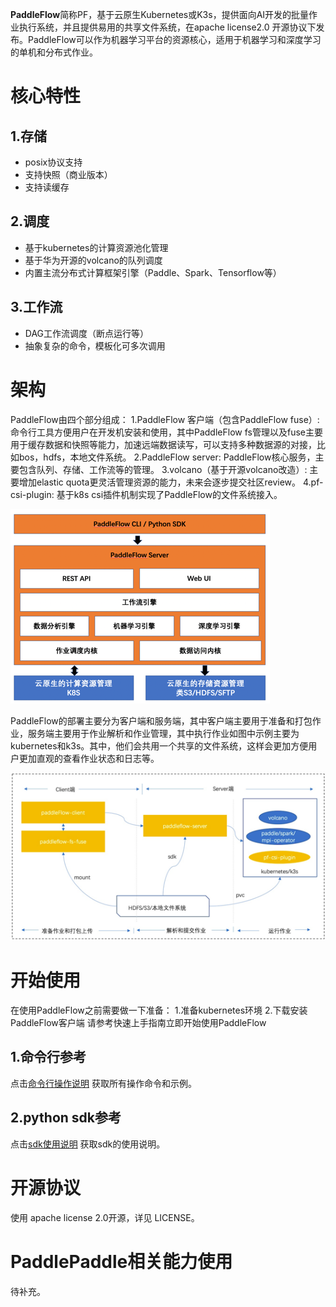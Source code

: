 **PaddleFlow**简称PF，基于云原生Kubernetes或K3s，提供面向AI开发的批量作业执行系统，并且提供易用的共享文件系统，在apache license2.0 开源协议下发布。PaddleFlow可以作为机器学习平台的资源核心，适用于机器学习和深度学习的单机和分布式作业。
# 核心特性
## 1.存储
- posix协议支持
- 支持快照（商业版本）
- 支持读缓存
## 2.调度
- 基于kubernetes的计算资源池化管理
- 基于华为开源的volcano的队列调度
- 内置主流分布式计算框架引擎（Paddle、Spark、Tensorflow等）
## 3.工作流
- DAG工作流调度（断点运行等）
- 抽象复杂的命令，模板化可多次调用
# 架构
PaddleFlow由四个部分组成：
1.PaddleFlow 客户端（包含PaddleFlow fuse）: 命令行工具方便用户在开发机安装和使用，其中PaddleFlow fs管理以及fuse主要用于缓存数据和快照等能力，加速远端数据读写，可以支持多种数据源的对接，比如bos，hdfs，本地文件系统。
2.PaddleFlow server: PaddleFlow核心服务，主要包含队列、存储、工作流等的管理。
3.volcano（基于开源volcano改造）: 主要增加elastic quota更灵活管理资源的能力，未来会逐步提交社区review。
4.pf-csi-plugin: 基于k8s csi插件机制实现了PaddleFlow的文件系统接入。

![PaddleFlow 功能架构](docs/zh_cn/images/pf-arch.png) 

PaddleFlow的部署主要分为客户端和服务端，其中客户端主要用于准备和打包作业，服务端主要用于作业解析和作业管理，其中执行作业如图中示例主要为kubernetes和k3s。其中，他们会共用一个共享的文件系统，这样会更加方便用户更加直观的查看作业状态和日志等。

![PaddleFlow 部署架构](docs/zh_cn/images/pf-deploy-arch.png)

# 开始使用
在使用PaddleFlow之前需要做一下准备：
1.准备kubernetes环境
2.下载安装PaddleFlow客户端
请参考快速上手指南立即开始使用PaddleFlow
## 1.命令行参考
点击[命令行操作说明](docs/zh_cn/reference/client_command_reference.md) 获取所有操作命令和示例。
## 2.python sdk参考
点击[sdk使用说明](docs/zh_cn/reference/sdk_reference.md) 获取sdk的使用说明。
# 开源协议
使用 apache license 2.0开源，详见 LICENSE。
# PaddlePaddle相关能力使用
待补充。



